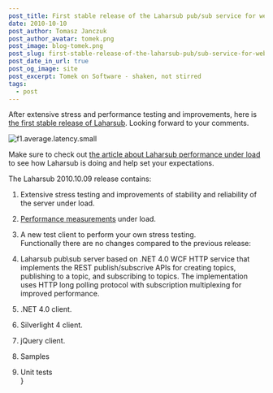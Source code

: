 ```yaml
---
post_title: First stable release of the Laharsub pub/sub service for web clients
date: 2010-10-10
post_author: Tomasz Janczuk
post_author_avatar: tomek.png
post_image: blog-tomek.png
post_slug: first-stable-release-of-the-laharsub-pub/sub-service-for-web-clients
post_date_in_url: true
post_og_image: site
post_excerpt: Tomek on Software - shaken, not stirred
tags:
  - post
---
```





After extensive stress and performance testing and improvements, here is [the first stable release of Laharsub](http://laharsub.codeplex.com/releases/view/53694). Looking forward to your comments.  

 ![f1.average.latency.small](http://download.codeplex.com/Project/Download/FileDownload.aspx?ProjectName=laharsub&DownloadId=156344)  

Make sure to check out [the article about Laharsub performance under load](http://laharsub.codeplex.com/wikipage?title=Performance) to see how Laharsub is doing and help set your expectations.  

The Laharsub 2010.10.09 release contains:  

1. Extensive stress testing and improvements of stability and reliability of the server under load.  
2. [Performance measurements](http://laharsub.codeplex.com/wikipage?title=Performance) under load.  
3. A new test client to perform your own stress testing.  
 Functionally there are no changes compared to the previous release:   

1. Laharsub pub\sub server based on .NET 4.0 WCF HTTP service that implements the REST publish/subscrive APIs for creating topics, publishing to a topic, and subscribing to topics. The implementation uses HTTP long polling protocol with subscription multiplexing for improved performance.  
2. .NET 4.0 client.  
3. Silverlight 4 client.  
4. jQuery client.  
5. Samples  
6. Unit tests  
  }